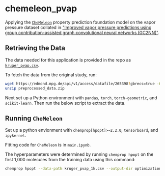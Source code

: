 # chemeleon_pvap

Applying the [`CheMeleon`](https://github.com/JacksonBurns/CheMeleon) property prediction foundation model on the vapor pressure dataset collated in ["Improved vapor pressure predictions using group contribution-assisted graph convolutional neural networks (GC2NN)"](https://doi.org/10.5194/egusphere-2025-1191).

## Retrieving the Data

The data needed for this application is provided in the repo as [`kruger_pvap.csv`](./kruger_pvap.csv).

To fetch the data from the original study, run:
```bash
wget https://edmond.mpg.de/api/v1/access/datafile/265398?gbrecs=true -O preprocessed_data.zip
unzip preprocessed_data.zip
```

Next set up a Python environment with `pandas`, `torch`, `torch-geometric`, and `scikit-learn`.
Then run the below script to extract the data.

## Running `CheMeleon`

Set up a python envionment with `chemprop[hpopt]>=2.2.0`, `tensorboard`, and `ipykernel`.

Fitting code for `CheMeleon` is in `main.ipynb`.

The hyperparameters were determined by running `chemprop hpopt` on the first 1,000 molecules from the training data using this command:
```bash
chemprop hpopt --data-path kruger_pvap_1k.csv --output-dir optimization --smiles-columns smiles --from-foundation chemeleon --target-columns 'log_vp(pa)' --task-type regression --loss-function mse --split-sizes 0.8 0.199 0.001 --search-parameter-keywords ffn_num_layers ffn_hidden_dim batch_size --grad-clip 0.1 --raytune-num-samples 64
```
